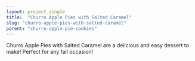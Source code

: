 ```yaml
---
layout: project_single
title:  "Churro Apple Pies with Salted Caramel"
slug: "churro-apple-pies-with-salted-caramel"
parent: "churro-apple-pie-cookies"
---
```

Churro Apple Pies with Salted Caramel are a delicious and easy dessert to make! Perfect for any fall occasion!